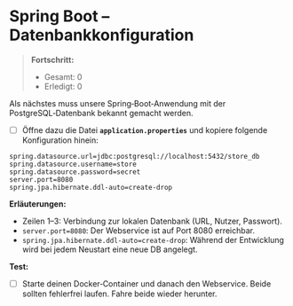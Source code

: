 
# Spring Boot – Datenbankkonfiguration
> **Fortschritt:** <!-- wird live gezählt -->
> - Gesamt: <span id="t-total">0</span>
> - Erledigt: <span id="t-done">0</span>

Als nächstes muss unsere Spring‑Boot‑Anwendung mit der PostgreSQL‑Datenbank bekannt gemacht werden. 

- [ ] Öffne dazu die Datei **`application.properties`** und kopiere folgende Konfiguration hinein:

```properties
spring.datasource.url=jdbc:postgresql://localhost:5432/store_db
spring.datasource.username=store
spring.datasource.password=secret
server.port=8080
spring.jpa.hibernate.ddl-auto=create-drop
```

**Erläuterungen:**
- Zeilen 1–3: Verbindung zur lokalen Datenbank (URL, Nutzer, Passwort).
- `server.port=8080`: Der Webservice ist auf Port 8080 erreichbar.
- `spring.jpa.hibernate.ddl-auto=create-drop`: Während der Entwicklung wird bei jedem Neustart eine neue DB angelegt.

**Test:**  

- [ ] Starte deinen Docker‑Container und danach den Webservice. Beide sollten fehlerfrei laufen. Fahre beide wieder herunter.


